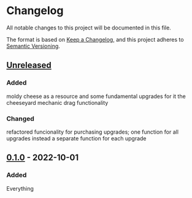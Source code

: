 # Changelog

All notable changes to this project will be documented in this file.

The format is based on [Keep a Changelog](https://keepachangelog.com/en/1.0.0/),
and this project adheres to [Semantic Versioning](https://semver.org/spec/v2.0.0.html).

## [Unreleased]

### Added

moldy cheese as a resource and some fundamental upgrades for it
the cheeseyard mechanic
drag functionality

### Changed

refactored funcionality for purchasing upgrades; one function for all upgrades instead a separate function for each upgrade

## [0.1.0] - 2022-10-01

### Added

Everything



[unreleased]: https://github.com/olivierlacan/keep-a-changelog/compare/v1.1.0...HEAD
[0.1.0]: https://github.com/olivierlacan/keep-a-changelog/compare/v0.0.8...v0.1.0
